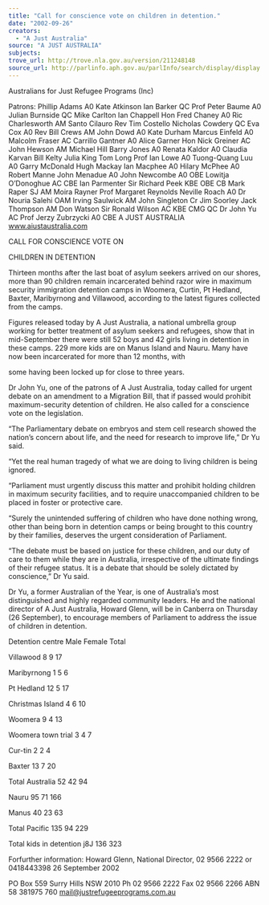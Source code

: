 ```yaml
---
title: "Call for conscience vote on children in detention."
date: "2002-09-26"
creators:
  - "A Just Australia"
source: "A JUST AUSTRALIA"
subjects:
trove_url: http://trove.nla.gov.au/version/211248148
source_url: http://parlinfo.aph.gov.au/parlInfo/search/display/display.w3p;query=Id%3A%22media/pressrel/LJN76%22
---
```


  Australians for Just Refugee Programs (Inc) 

  Patrons: Phillip Adams A0 Kate Atkinson Ian Barker QC Prof Peter Baume A0 Julian Burnside QC Mike Carlton Ian Chappell Hon Fred Chaney A0 Ric Charlesworth AM Santo Cilauro Rev Tim Costello Nicholas Cowdery QC Eva Cox A0 Rev Bill Crews AM John Dowd A0 Kate Durham Marcus Einfeld A0 Malcolm Fraser AC Carrillo Gantner A0 Alice Garner Hon Nick Greiner AC John Hewson AM Michael Hill Barry Jones A0 Renata Kaldor A0 Claudia Karvan Bill Kelty Julia King Tom Long Prof Ian Lowe A0 Tuong-Quang Luu A0 Garry McDonald Hugh Mackay Ian Macphee A0 Hilary McPhee A0 Robert Manne John Menadue A0 John Newcombe A0 OBE Lowitja O’Donoghue AC CBE Ian Parmenter Sir Richard Peek KBE OBE CB Mark Raper SJ AM Moira Rayner Prof Margaret Reynolds Neville Roach A0 Dr Nouria Salehi OAM Irving Saulwick AM John Singleton Cr Jim Soorley Jack Thompson AM Don Watson Sir Ronald Wilson AC KBE CMG QC Dr John Yu AC Prof Jerzy Zubrzycki A0 CBE A JUST AUSTRALIA www.aiustaustralia.com 

  CALL FOR CONSCIENCE VOTE ON 

  CHILDREN IN DETENTION 

  Thirteen months after the last boat of asylum seekers arrived on our shores, more than   90 children remain incarcerated behind razor wire in maximum security immigration   detention camps in Woomera, Curtin, Pt Hedland, Baxter, Maribyrnong and Villawood,   according to the latest figures collected from the camps. 

  Figures released today by A Just Australia, a national umbrella group working for better   treatment of asylum seekers and refugees, show that in mid-September there were still   52 boys and 42 girls living in detention in these camps. 229 more kids are on Manus   Island and Nauru. Many have now been incarcerated for more than 12 months, with 

  some having been locked up for close to three years. 

  Dr John Yu, one of the patrons of A Just Australia, today called for urgent debate on an   amendment to a Migration Bill, that if passed would prohibit maximum-security   detention of children. He also called for a conscience vote on the legislation. 

  “The Parliamentary debate on embryos and stem cell research showed the nation’s   concern about life, and the need for research to improve life,” Dr Yu said. 

  “Yet the real human tragedy of what we are doing to living children is being ignored. 

  “Parliament must urgently discuss this matter and prohibit holding children in   maximum security facilities, and to require unaccompanied children to be placed in   foster or protective care. 

  “Surely the unintended suffering of children who have done nothing wrong, other than   being born in detention camps or being brought to this country by their families,   deserves the urgent consideration of Parliament. 

  “The debate must be based on justice for these children, and our duty of care to them   while they are in Australia, irrespective of the ultimate findings of their refugee status.   It is a debate that should be solely dictated by conscience,” Dr Yu said. 

  Dr Yu, a former Australian of the Year, is one of Australia’s most distinguished and   highly regarded community leaders. He and the national director of A Just Australia,   Howard Glenn, will be in Canberra on Thursday (26 September), to encourage   members of Parliament to address the issue of children in detention. 

  Detention centre Male Female Total 

  Villawood 8 9 17 

  Maribyrnong 1 5 6 

  Pt Hedland 12 5 17 

  Christmas Island 4 6 10 

  Woomera 9 4 13 

  Woomera town trial 3 4 7 

  Cur-tin 2 2 4 

  Baxter 13 7 20 

  Total Australia 52 42 94 

  Nauru 95 71 166 

  Manus 40 23 63 

  Total Pacific 135 94 229 

  Total kids in detention j8J 136 323 

  Forfurther information: Howard Glenn, National Director, 02 9566 2222 or   0418443398   26 September 2002 

  PO Box 559 Surry Hills NSW 2010 Ph 02 9566 2222 Fax 02 9566 2266 ABN 58 381975 760 mail@justrefugeeprograms.com.au 

